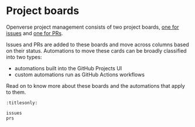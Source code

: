 # Project boards

Openverse project management consists of two project boards,
[one for issues](https://github.com/orgs/WordPress/projects/75) and
[one for PRs](https://github.com/orgs/WordPress/projects/98).

Issues and PRs are added to these boards and move across columns based on their
status. Automations to move these cards can be broadly classified into two
types:

- automations built into the GitHub Projects UI
- custom automations run as GitHub Actions workflows

Read on to know more about these boards and the automations that apply to them.

```{toctree}
:titlesonly:

issues
prs
```
